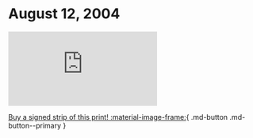 # August 12, 2004

![](https://www.achewood.com/comic.php?date=08122004)

[Buy a signed strip of this print! :material-image-frame:](https://achewood-holiday-pop-up.myshopify.com/products/strip#08122004){ .md-button .md-button--primary }
